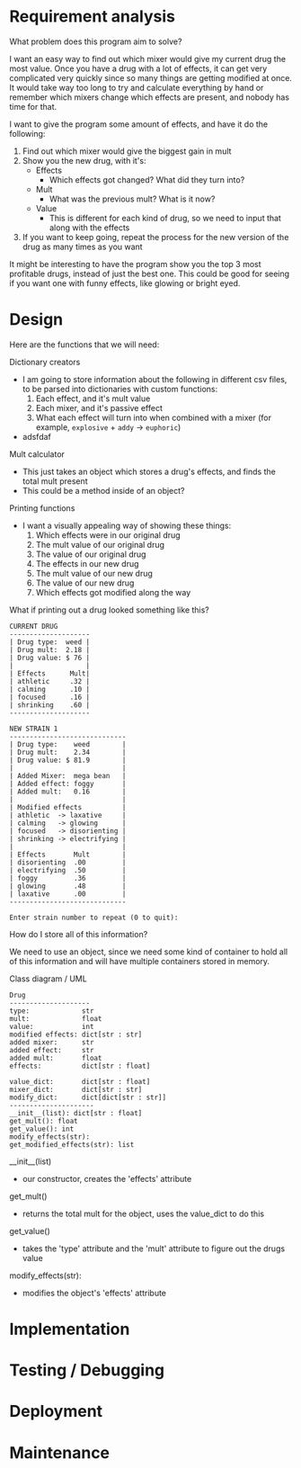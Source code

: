 # Requirement analysis

What problem does this program aim to solve?

I want an easy way to find out which mixer would give my current drug the most value. Once you have a drug with a lot of effects, it can get
very complicated very quickly since so many things are getting modified at once. It would take way too long to try and calculate everything
by hand or remember which mixers change which effects are present, and nobody has time for that. 

I want to give the program some amount of effects, and have it do the following:
1) Find out which mixer would give the biggest gain in mult
2) Show you the new drug, with it's:
   - Effects
     - Which effects got changed? What did they turn into?
   - Mult
     - What was the previous mult? What is it now?
   - Value
     - This is different for each kind of drug, so we need to input that along with the effects
3) If you want to keep going, repeat the process for the new version of the drug as many times as you want

It might be interesting to have the program show you the top 3 most profitable drugs, instead of just the best one. 
This could be good for seeing if you want one with funny effects, like glowing or bright eyed.

# Design

Here are the functions that we will need:

Dictionary creators
- I am going to store information about the following in different csv files, to be parsed into dictionaries with custom functions:
  1) Each effect, and it's mult value
  2) Each mixer, and it's passive effect
  3) What each effect will turn into when combined with a mixer (for example, `explosive` + `addy` -> `euphoric`)
- adsfdaf

Mult calculator
- This just takes an object which stores a drug's effects, and finds the total mult present
- This could be a method inside of an object? 

Printing functions
- I want a visually appealing way of showing these things:
  1) Which effects were in our original drug
  2) The mult value of our original drug
  3) The value of our original drug
  4) The effects in our new drug
  5) The mult value of our new drug
  6) The value of our new drug
  7) Which effects got modified along the way

What if printing out a drug looked something like this?

```commandline
CURRENT DRUG
--------------------
| Drug type:  weed |
| Drug mult:  2.18 |
| Drug value: $ 76 |
|                  |
| Effects      Mult|
| athletic     .32 |
| calming      .10 |
| focused      .16 |
| shrinking    .60 |
--------------------

NEW STRAIN 1
-----------------------------
| Drug type:    weed        |
| Drug mult:    2.34        |
| Drug value: $ 81.9        |
|                           |
| Added Mixer:  mega bean   |
| Added effect: foggy       |
| Added mult:   0.16        |
|                           |
| Modified effects          |
| athletic  -> laxative     |
| calming   -> glowing      |
| focused   -> disorienting |
| shrinking -> electrifying |
|                           |
| Effects       Mult        |
| disorienting  .00         |
| electrifying  .50         |
| foggy         .36         |
| glowing       .48         |
| laxative      .00         |
-----------------------------

Enter strain number to repeat (0 to quit): 
```

How do I store all of this information?

We need to use an object, since we need some kind of container to hold all of this information 
and will have multiple containers stored in memory.

Class diagram / UML
```commandline
Drug
--------------------
type:             str
mult:             float
value:            int
modified effects: dict[str : str]
added mixer:      str
added effect:     str
added mult:       float
effects:          dict[str : float]

value_dict:       dict[str : float]
mixer_dict:       dict[str : str]
modify_dict:      dict[dict[str : str]]
---------------------
__init__(list): dict[str : float]
get_mult(): float
get_value(): int
modify_effects(str): 
get_modified_effects(str): list
```
\_\_init__(list)
- our constructor, creates the 'effects' attribute

get_mult()
- returns the total mult for the object, uses the value_dict to do this

get_value()
- takes the 'type' attribute and the 'mult' attribute to figure out the drugs value

modify_effects(str):
- modifies the object's 'effects' attribute


# Implementation

# Testing / Debugging

# Deployment

# Maintenance